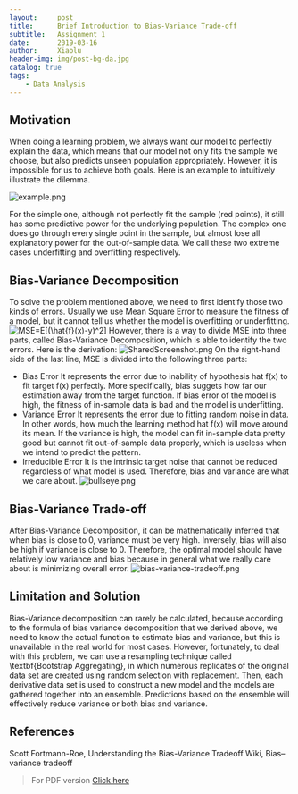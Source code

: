 ```yaml
---
layout:     post
title:      Brief Introduction to Bias-Variance Trade-off
subtitle:   Assignment 1
date:       2019-03-16
author:     Xiaolu
header-img: img/post-bg-da.jpg
catalog: true
tags:
    - Data Analysis
---
```

## Motivation
When doing a learning problem, we always want our model to perfectly explain the data, which means that our model not only fits the sample we choose, but also predicts unseen population appropriately. However, it is impossible for us to achieve both goals. Here is an example to intuitively illustrate the dilemma.

![example.png](https://i.loli.net/2019/10/25/g7rf938RxAPiUZX.png)

For the simple one, although not perfectly fit the sample (red points), it still has some predictive power for the underlying population. The complex one does go through every single point in the sample, but almost lose all explanatory power for the out-of-sample data. We call these two extreme cases underfitting and overfitting respectively.

## Bias-Variance Decomposition
To solve the problem mentioned above, we need to first identify those two kinds of errors. Usually we use Mean Square Error to measure the fitness of a model, but it cannot tell us whether the model is overfitting or underfitting.
<img src="https://latex.codecogs.com/gif.latex?MSE=E[(\hat{f}(x)-y)^2]" title="MSE=E[(\hat{f}(x)-y)^2]" />
However, there is a way to divide MSE into three parts, called Bias-Variance Decomposition, which is able to identify the two errors. Here is the derivation: 
![SharedScreenshot.png](https://i.loli.net/2019/10/25/RNgpJ6TWVlA12Fb.png)
On the right-hand side of the last line, MSE is divided into the following three parts:

* Bias Error
It represents the error due to inability of hypothesis hat f(x) to fit target f(x) perfectly. More specifically, bias suggets how far our estimation away from the target function. If bias error of the model is high, the fitness of in-sample data is bad and the model is underfitting.
* Variance Error
It represents the error due to fitting random noise in data. In other words, how much the learning method hat f(x) will move around its mean. If the variance is high, the model can fit in-sample data pretty good but cannot fit out-of-sample data properly, which is useless when we intend to predict the pattern.
* Irreducible Error
It is the intrinsic target noise that cannot be reduced regardless of what model is used. Therefore, bias and variance are what we care about.
![bullseye.png](https://i.loli.net/2019/10/25/UXWgnJl38vbK4PV.png)

## Bias-Variance Trade-off
After Bias-Variance Decomposition, it can be mathematically inferred that when bias is close to 0, variance must be very high. Inversely, bias will also be high if variance is close to 0. Therefore, the optimal model should have relatively low variance and bias because in general what we really care about is minimizing overall error.
![bias-variance-tradeoff.png](https://i.loli.net/2019/10/25/aQVYPlkg24hB1pw.png)

## Limitation and Solution
Bias-Variance decomposition can rarely be calculated, because according to the formula of bias variance decomposition that we derived above, we need to know the actual function to estimate bias and variance, but this is unavailable in the real world for most cases. However, fortunately, to deal with this problem, we can use a resampling technique called \textbf{Bootstrap Aggregating}, in which numerous replicates of the original data set are created using random selection with replacement. Then, each derivative data set is used to construct a new model and the models are gathered together into an ensemble. Predictions based on the ensemble will effectively reduce variance or both bias and variance.

## References
Scott Fortmann-Roe, Understanding the Bias-Variance Tradeoff
Wiki, Bias–variance tradeoff

> For PDF version [Click here]({{site.baseurl}}/assets/BiasVariance.pdf)




